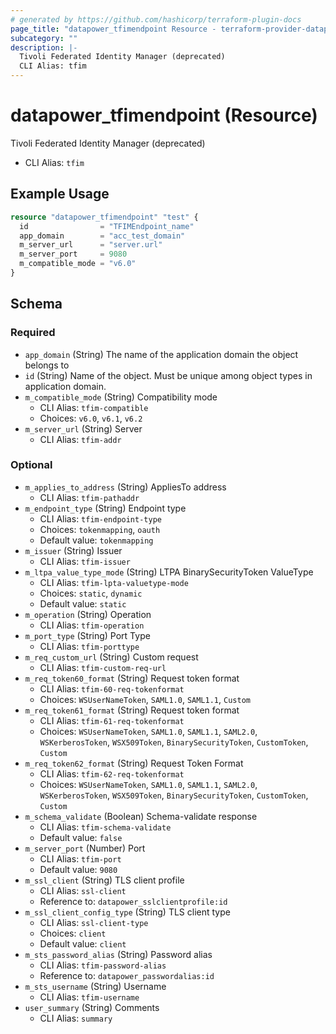 ```yaml
---
# generated by https://github.com/hashicorp/terraform-plugin-docs
page_title: "datapower_tfimendpoint Resource - terraform-provider-datapower"
subcategory: ""
description: |-
  Tivoli Federated Identity Manager (deprecated)
  CLI Alias: tfim
---
```


# datapower_tfimendpoint (Resource)

Tivoli Federated Identity Manager (deprecated)
  - CLI Alias: `tfim`

## Example Usage

```terraform
resource "datapower_tfimendpoint" "test" {
  id                = "TFIMEndpoint_name"
  app_domain        = "acc_test_domain"
  m_server_url      = "server.url"
  m_server_port     = 9080
  m_compatible_mode = "v6.0"
}
```

<!-- schema generated by tfplugindocs -->
## Schema

### Required

- `app_domain` (String) The name of the application domain the object belongs to
- `id` (String) Name of the object. Must be unique among object types in application domain.
- `m_compatible_mode` (String) Compatibility mode
  - CLI Alias: `tfim-compatible`
  - Choices: `v6.0`, `v6.1`, `v6.2`
- `m_server_url` (String) Server
  - CLI Alias: `tfim-addr`

### Optional

- `m_applies_to_address` (String) AppliesTo address
  - CLI Alias: `tfim-pathaddr`
- `m_endpoint_type` (String) Endpoint type
  - CLI Alias: `tfim-endpoint-type`
  - Choices: `tokenmapping`, `oauth`
  - Default value: `tokenmapping`
- `m_issuer` (String) Issuer
  - CLI Alias: `tfim-issuer`
- `m_ltpa_value_type_mode` (String) LTPA BinarySecurityToken ValueType
  - CLI Alias: `tfim-lpta-valuetype-mode`
  - Choices: `static`, `dynamic`
  - Default value: `static`
- `m_operation` (String) Operation
  - CLI Alias: `tfim-operation`
- `m_port_type` (String) Port Type
  - CLI Alias: `tfim-porttype`
- `m_req_custom_url` (String) Custom request
  - CLI Alias: `tfim-custom-req-url`
- `m_req_token60_format` (String) Request token format
  - CLI Alias: `tfim-60-req-tokenformat`
  - Choices: `WSUserNameToken`, `SAML1.0`, `SAML1.1`, `Custom`
- `m_req_token61_format` (String) Request token format
  - CLI Alias: `tfim-61-req-tokenformat`
  - Choices: `WSUserNameToken`, `SAML1.0`, `SAML1.1`, `SAML2.0`, `WSKerberosToken`, `WSX509Token`, `BinarySecurityToken`, `CustomToken`, `Custom`
- `m_req_token62_format` (String) Request Token Format
  - CLI Alias: `tfim-62-req-tokenformat`
  - Choices: `WSUserNameToken`, `SAML1.0`, `SAML1.1`, `SAML2.0`, `WSKerberosToken`, `WSX509Token`, `BinarySecurityToken`, `CustomToken`, `Custom`
- `m_schema_validate` (Boolean) Schema-validate response
  - CLI Alias: `tfim-schema-validate`
  - Default value: `false`
- `m_server_port` (Number) Port
  - CLI Alias: `tfim-port`
  - Default value: `9080`
- `m_ssl_client` (String) TLS client profile
  - CLI Alias: `ssl-client`
  - Reference to: `datapower_sslclientprofile:id`
- `m_ssl_client_config_type` (String) TLS client type
  - CLI Alias: `ssl-client-type`
  - Choices: `client`
  - Default value: `client`
- `m_sts_password_alias` (String) Password alias
  - CLI Alias: `tfim-password-alias`
  - Reference to: `datapower_passwordalias:id`
- `m_sts_username` (String) Username
  - CLI Alias: `tfim-username`
- `user_summary` (String) Comments
  - CLI Alias: `summary`

